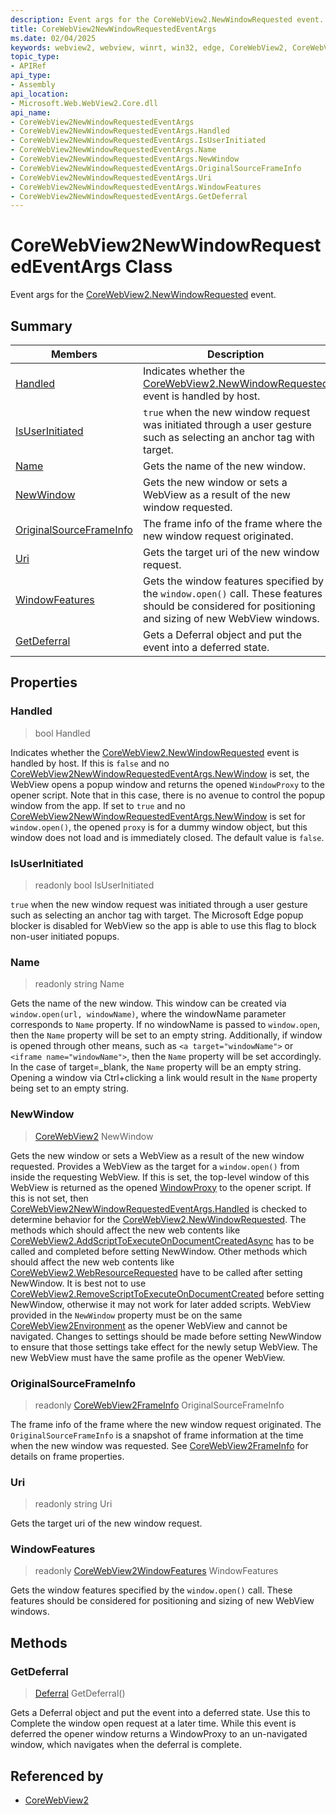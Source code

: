 ```yaml
---
description: Event args for the CoreWebView2.NewWindowRequested event.
title: CoreWebView2NewWindowRequestedEventArgs
ms.date: 02/04/2025
keywords: webview2, webview, winrt, win32, edge, CoreWebView2, CoreWebView2Controller, browser control, edge html, CoreWebView2NewWindowRequestedEventArgs
topic_type:
- APIRef
api_type:
- Assembly
api_location:
- Microsoft.Web.WebView2.Core.dll
api_name:
- CoreWebView2NewWindowRequestedEventArgs
- CoreWebView2NewWindowRequestedEventArgs.Handled
- CoreWebView2NewWindowRequestedEventArgs.IsUserInitiated
- CoreWebView2NewWindowRequestedEventArgs.Name
- CoreWebView2NewWindowRequestedEventArgs.NewWindow
- CoreWebView2NewWindowRequestedEventArgs.OriginalSourceFrameInfo
- CoreWebView2NewWindowRequestedEventArgs.Uri
- CoreWebView2NewWindowRequestedEventArgs.WindowFeatures
- CoreWebView2NewWindowRequestedEventArgs.GetDeferral
---
```


# CoreWebView2NewWindowRequestedEventArgs Class



Event args for the [CoreWebView2.NewWindowRequested](corewebview2.md#newwindowrequested) event.

## Summary

Members|Description
--|--
[Handled](#handled) | Indicates whether the [CoreWebView2.NewWindowRequested](corewebview2.md#newwindowrequested) event is handled by host.
[IsUserInitiated](#isuserinitiated) | `true` when the new window request was initiated through a user gesture such as selecting an anchor tag with target.
[Name](#name) | Gets the name of the new window.
[NewWindow](#newwindow) | Gets the new window or sets a WebView as a result of the new window requested.
[OriginalSourceFrameInfo](#originalsourceframeinfo) | The frame info of the frame where the new window request originated.
[Uri](#uri) | Gets the target uri of the new window request.
[WindowFeatures](#windowfeatures) | Gets the window features specified by the `window.open()` call. These features should be considered for positioning and sizing of new WebView windows.
[GetDeferral](#getdeferral) | Gets a Deferral object and put the event into a deferred state.

## Properties

### Handled

>  bool Handled

Indicates whether the [CoreWebView2.NewWindowRequested](corewebview2.md#newwindowrequested) event is handled by host.
If this is `false` and no [CoreWebView2NewWindowRequestedEventArgs.NewWindow](corewebview2newwindowrequestedeventargs.md#newwindow) is set, the WebView opens a popup window and returns the opened `WindowProxy` to the opener script. Note that in this case, there is no avenue to control the popup window from the app. If set to `true` and no [CoreWebView2NewWindowRequestedEventArgs.NewWindow](corewebview2newwindowrequestedeventargs.md#newwindow) is set for `window.open()`, the opened `proxy` is for a dummy window object, but this window does not load and is immediately closed. The default value is `false`.

### IsUserInitiated

> readonly  bool IsUserInitiated

`true` when the new window request was initiated through a user gesture such as selecting an anchor tag with target.
The Microsoft Edge popup blocker is disabled for WebView so the app is able to use this flag to block non-user initiated popups.

### Name

> readonly  string Name

Gets the name of the new window.
This window can be created via `window.open(url, windowName)`, where the windowName parameter corresponds to `Name` property.
If no windowName is passed to `window.open`, then the `Name` property will be set to an empty string. Additionally, if window is opened through other means, such as `<a target="windowName">` or `<iframe name="windowName">`, then the `Name` property will be set accordingly. In the case of target=_blank, the `Name` property will be an empty string.
Opening a window via Ctrl+clicking a link would result in the `Name` property being set to an empty string.

### NewWindow

>  [CoreWebView2](corewebview2.md) NewWindow

Gets the new window or sets a WebView as a result of the new window requested.
Provides a WebView as the target for a `window.open()` from inside the requesting WebView. If this is set, the top-level window of this WebView is returned as the opened [WindowProxy](https://developer.mozilla.org/docs/glossary/windowproxy) to the opener script. If this is not set, then [CoreWebView2NewWindowRequestedEventArgs.Handled](corewebview2newwindowrequestedeventargs.md#handled) is checked to determine behavior for the [CoreWebView2.NewWindowRequested](corewebview2.md#newwindowrequested).
The methods which should affect the new web contents like [CoreWebView2.AddScriptToExecuteOnDocumentCreatedAsync](corewebview2.md#addscripttoexecuteondocumentcreatedasync) has to be called and completed before setting NewWindow. Other methods which should affect the new web contents like [CoreWebView2.WebResourceRequested](corewebview2.md#webresourcerequested) have to be called after setting NewWindow. It is best not to use [CoreWebView2.RemoveScriptToExecuteOnDocumentCreated](corewebview2.md#removescripttoexecuteondocumentcreated) before setting NewWindow, otherwise it may not work for later added scripts.
WebView provided in the `NewWindow` property must be on the same [CoreWebView2Environment](corewebview2environment.md) as the opener WebView and cannot be navigated. Changes to settings should be made before setting NewWindow to ensure that those settings take effect for the newly setup WebView. The new WebView must have the same profile as the opener WebView.

### OriginalSourceFrameInfo

> readonly  [CoreWebView2FrameInfo](corewebview2frameinfo.md) OriginalSourceFrameInfo

The frame info of the frame where the new window request originated.
The `OriginalSourceFrameInfo` is a snapshot of frame information at the time when the new window was requested. See [CoreWebView2FrameInfo](corewebview2frameinfo.md) for details on frame properties.

### Uri

> readonly  string Uri

Gets the target uri of the new window request.

### WindowFeatures

> readonly  [CoreWebView2WindowFeatures](corewebview2windowfeatures.md) WindowFeatures

Gets the window features specified by the `window.open()` call. These features should be considered for positioning and sizing of new WebView windows.



## Methods

### GetDeferral

> [Deferral](/uwp/api/Windows.Foundation.Deferral) GetDeferral()

Gets a Deferral object and put the event into a deferred state.
Use this to Complete the window open request at a later time. While this event is deferred the opener window returns a WindowProxy to an un-navigated window, which navigates when the deferral is complete.






## Referenced by

- [CoreWebView2](corewebview2.md)
